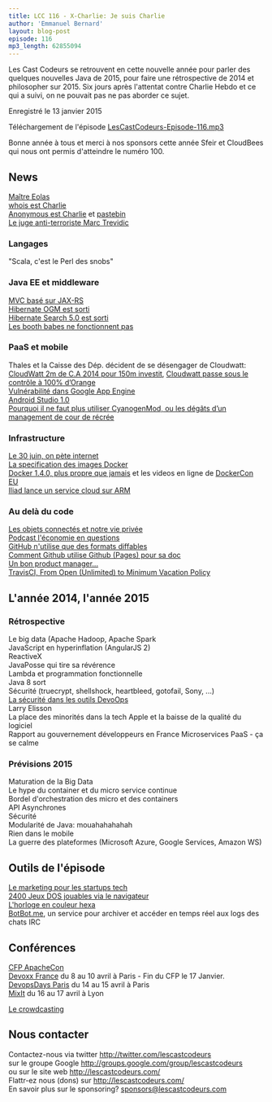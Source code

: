 ```yaml
---
title: LCC 116 - X-Charlie: Je suis Charlie
author: 'Emmanuel Bernard'
layout: blog-post
episode: 116
mp3_length: 62855094
---
```

Les Cast Codeurs se retrouvent en cette nouvelle année pour parler des quelques nouvelles Java de 2015,
pour faire une rétrospective de 2014 et philosopher sur 2015.
Six jours après l'attentat contre Charlie Hebdo et ce qui a suivi, on ne pouvait pas ne pas aborder ce sujet.

Enregistré le 13 janvier 2015

Téléchargement de l'épisode [LesCastCodeurs-Episode-116.mp3](http://traffic.libsyn.com/lescastcodeurs/LesCastCodeurs-Episode-116.mp3)  

Bonne année à tous et merci à nos sponsors cette année Sfeir et CloudBees qui nous ont permis d'atteindre le numéro 100.

## News

[Maître Eolas](https://twitter.com/maitre_eolas)  
[whois est Charlie](http://pix-geeks.com/whois-jesuischarlie/)  
[Anonymous est Charlie](https://www.yahoo.com/tech/s/anonymous-retaliates-charlie-hebdo-attacks-213752529.html) et [pastebin](http://pastebin.com/Pdj2Z0wC)  
[Le juge anti-terroriste Marc Trevidic](https://www.youtube.com/watch?v=yO41kHjHJuM)  

### Langages

"Scala, c'est le Perl des snobs"

###  Java EE et middleware

[MVC basé sur JAX-RS](https://java.net/projects/mvc-spec/lists/jsr371-experts/archive/2015-01/message/0)  
[Hibernate OGM est sorti](http://in.relation.to/Bloggers/FirstHibernateOGMReleaseAka41Final)  
[Hibernate Search 5.0 est sorti](http://in.relation.to/Bloggers/AFreshNewMajorReleaseHibernateSearch500Final)  
[Les booth babes ne fonctionnent pas](http://techcrunch.com/2014/01/13/booth-babes-dont-convert/)  

### PaaS et mobile

Thales et la Caisse des Dép. décident de se désengager de Cloudwatt: [CloudWatt 2m de C.A  2014 pour 150m investit](http://www.channelnews.fr/actu-societes/fournisseurs/21360-bilan-accablant-pour-numergy-et-cloudwatt.html), [Cloudwatt passe sous le contrôle à 100% d’Orange](http://www.informatiquenews.fr/cloudwatt-passe-controle-100-dorange-28008)  
[Vulnérabilité dans Google App Engine](http://www.techworld.com/news/security/over-30-vulnerabilities-found-in-google-app-engine-3590430/)  
[Android Studio 1.0](http://developer.android.com/sdk/index.html)  
[Pourquoi il ne faut plus utiliser CyanogenMod, ou les dégâts d’un management de cour de récrée](http://www.nikopik.com/pourquoi-il-ne-faut-plus-utiliser-cyanogenmod-ou-les-degats-dun-management-de-cour-de-recre)  

###  Infrastructure

[Le 30 juin, on pète internet](http://hpiers.obspm.fr/eoppc/bul/bulc/bulletinc.dat)   
[La specification des images Docker](https://github.com/jlhawn/docker/blob/image_spec/image/spec/v1.md)  
[Docker 1.4.0, plus propre que jamais](http://blog.docker.com/2014/12/advancing-docker-security-docker-1-4-0-and-1-3-3-releases/) et les videos en ligne de [DockerCon EU](http://blog.docker.com/)   
[Iliad lance un service cloud sur ARM](http://venturebeat.com/2014/12/29/why-french-telecom-iliad-is-launching-an-arm-based-cloud-service-and-why-it-matters/)  


###  Au delà du code

[Les objets connectés et notre vie privée](http://korben.info/samsung-nous-devoile-un-futur-technologique-effrayant.html)  
[Podcast l'économie en questions](http://www.franceculture.fr/emission-l-economie-en-questions-0)  
[GitHub n'utilise que des formats diffables](http://ben.balter.com/2014/11/06/rules-of-communicating-at-github/#if-you-cant-diff-it-dont-use-it)  
[Comment Github utilise Github (Pages) pour sa doc](https://github.com/blog/1939-how-github-uses-github-to-document-github)  
[Un bon product manager...](http://www.thoughtworks.com/insights/blog/what-good-product-managers-need-succeed)  
[TravisCI, From Open (Unlimited) to Minimum Vacation Policy](http://www.paperplanes.de/2014/12/10/from-open-to-minimum-vacation-policy.html)  

## L'année 2014, l'année 2015

### Rétrospective

Le big data (Apache Hadoop, Apache Spark  
JavaScript en hyperinflation (AngularJS 2)  
ReactiveX  
JavaPosse qui tire sa révérence  
Lambda et programmation fonctionnelle  
Java 8 sort  
Sécurité (truecrypt, shellshock, heartbleed, gotofail, Sony, ...)  
[La sécurité dans les outils DevoOps](http://www.slideshare.net/chrisgates/lascon-2014-devooops)  
Larry Elisson  
La place des minorités dans la tech
Apple et la baisse de la qualité du logiciel  
Rapport au gouvernement développeurs en France
Microservices
PaaS - ça se calme

### Prévisions 2015

Maturation de la Big Data  
Le hype du container et du micro service continue  
Bordel d'orchestration des micro et des containers  
API Asynchrones  
Sécurité  
Modularité de Java: mouahahahahah  
Rien dans le mobile  
La guerre des plateformes (Microsoft Azure, Google Services, Amazon WS)  

## Outils de l'épisode 

[Le marketing pour les startups tech](http://startupsheartcustomers.com/?utm_content=buffer5fdca&utm_medium=social&utm_source=linkedin.com&utm_campaign=buffer)  
[2400 Jeux DOS jouables via le navigateur](http://laruche.com/2015/01/07/2400-jeux-dos-jouables-gratuitement-via-le-navigateur-670859)  
[L'horloge en couleur hexa](http://whatcolourisit.scn9a.org/)  
[BotBot.me](https://botbot.me), un service pour archiver et accéder en temps réel aux logs des chats IRC

##  Conférences 

[CFP ApacheCon](http://s.apache.org/acna2015cfp)  
[Devoxx France](http://devoxx.fr) du 8 au 10 avril à Paris - Fin du CFP le 17 Janvier.  
[DevopsDays Paris](http://www.devopsdays.org/events/2015-paris/) du 14 au 15 avril à Paris  
[MixIt](http://www.mix-it.fr) du 16 au 17 avril à Lyon  

[Le crowdcasting](http://lescastcodeurs.com/crowdcasting/)  

## Nous contacter

Contactez-nous via twitter <http://twitter.com/lescastcodeurs>  
sur le groupe Google <http://groups.google.com/group/lescastcodeurs>  
ou sur le site web <http://lescastcodeurs.com/>  
Flattr-ez nous (dons) sur <http://lescastcodeurs.com/>  
En savoir plus sur le sponsoring? sponsors@lescastcodeurs.com
